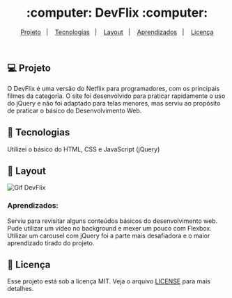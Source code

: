 <h1 align="center">
 :computer: DevFlix :computer:
</h1>

<p align="center">
<a href="#-projeto">Projeto</a>&nbsp;&nbsp;&nbsp;|&nbsp;&nbsp;&nbsp;
  <a href="#rocket-tecnologias">Tecnologias</a>&nbsp;&nbsp;&nbsp;|&nbsp;&nbsp;&nbsp;  
  <a href="#-layout">Layout</a>&nbsp;&nbsp;&nbsp;|&nbsp;&nbsp;&nbsp;
  <a href="#zap-executando">Aprendizados</a>&nbsp;&nbsp;&nbsp;|&nbsp;&nbsp;&nbsp;
  <a href="#memo-licença">Licença</a>
</p>

<br>

## 💻 Projeto

O DevFlix é uma versão do Netflix para programadores, com os principais filmes da categoria. O site foi desenvolvido para praticar rapidamente o uso do jQuery e não foi adaptado para telas menores, mas serviu ao propósito de praticar o básico do Desenvolvimento Web.

## :rocket: Tecnologias

Utilizei o básico do HTML, CSS e JavaScript (jQuery)

## 🎨 Layout

![Gif DevFlix](https://github.com/ChristySchott/devflix/blob/master/devflix.gif)

### Aprendizados:

Serviu para revisitar alguns conteúdos básicos do desenvolvimento web. Pude utilizar um vídeo no background e mexer um pouco com Flexbox. Utilizar um carousel com jQuery foi a parte mais desafiadora e o maior aprendizado tirado do projeto.

## :memo: Licença

Esse projeto está sob a licença MIT. Veja o arquivo [LICENSE](LICENSE.md) para mais detalhes.



